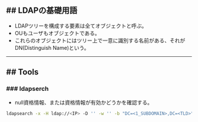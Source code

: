 ## ## LDAPの基礎用語
- LDAPツリーを構成する要素は全てオブジェクトと呼ぶ。
- OUもユーザもオブジェクトである。
- これらのオブジェクトにはツリー上で一意に識別する名前がある、それがDN(Distinguish Name)という。

---
## ## Tools
### ### ldapserch
- null資格情報、または資格情報が有効かどうかを確認する。

```sh
ldapsearch -x -H ldap://<IP> -D '' -w '' -b "DC=<1_SUBDOMAIN>,DC=<TLD>"
```